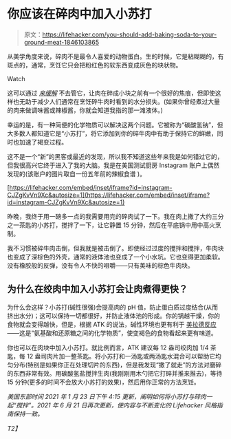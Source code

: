 # 你应该在碎肉中加入小苏打

> 原文：<https://lifehacker.com/you-should-add-baking-soda-to-your-ground-meat-1846103865>

从美学角度来说，碎肉不是最令人喜爱的动物蛋白。生的时候，它是粘糊糊的，有斑点的，通常，烹饪它只会把粉红色的软东西变成灰色的块状物。

Watch

这可以通过 [*来缓解*](https://lifehacker.com/the-trick-to-perfectly-crispy-ground-meat-is-to-leave-i-1791179371) 不去管它，让肉在碎成小块之前有一个很好的焦痕，但即使这样也无助于减少人们通常在烹饪碎牛肉时看到的水分损失。(如果你曾经煮过大量的肉来做调味酱或辣椒酱，你就会知道我指的那一滩液体。)

幸运的是，有一种简便的化学物质可以解决这两个问题。它被称为“碳酸氢钠”，但大多数人都知道它是“小苏打”，将它添加到你的碎牛肉中有助于保持它的鲜嫩，同时也加速了褐变过程。

这不是一个“新”的黑客或最近的发现，所以我不知道这些年来我是如何错过它的，但我很高兴它终于进入了我的大脑。我是在美国测试厨房 Instagram 账户上偶然发现的(该账户的图片取自一份五年前的辣椒食谱 )。

 [https://lifehacker.com/embed/inset/iframe?id=instagram-CJZgKvVn9Xc&autosize=1](https://lifehacker.com/embed/inset/iframe?id=instagram-CJZgKvVn9Xc&autosize=1) 

昨晚，我终于用一磅多一点的我需要用完的碎肉试了一下。我在肉上撒了大约三分之一茶匙的小苏打，搅拌了一下，让它静置 15 分钟，然后在平底锅中用中高火烹制。

我不习惯被碎牛肉击倒，但我就是被击倒了。即使经过过度的搅拌和搅拌，牛肉块也变成了深棕色的外壳，通常的液体池也变成了一个小水坑。它也变得更加柔软。没有橡胶般的反弹，没有令人不快的咀嚼——只有美味的棕色牛肉块。

## **为什么在绞肉中加入小苏打会让肉煮得更快？**

为什么会这样？小苏打(碱性很强)会提高肉的 pH 值，防止蛋白质过度结合(从而挤出水分)；这可以保持一切都很好，并防止液体池的形成。你的锅越干燥，你的食物就会变得越快，但是，根据 ATK 的说法，碱性环境也更有利于 [美拉德反应](https://en.wikipedia.org/wiki/Maillard_reaction)——这是“氨基酸和还原糖之间的化学物质”，使变褐色的食物看起来更有味道。

你也可以在肉块中加入小苏打。就比例而言，ATK 建议每 12 盎司绞肉加 1/4 茶匙，每 12 盎司肉片加一整茶匙。将小苏打和一汤匙或两汤匙水混合可以帮助它均匀分布(特别是如果你正在处理切片的东西)，但是我发现“撒了就走”的方法对磨碎的东西非常有效。用碳酸氢盐搅拌生肉(我刚刚用木勺把它打碎并推来推去)，等待 15 分钟(更多的时间不会放大小苏打的效果)，然后用你正常的方法烹饪。

*美国东部时间 2021 年 1 月 23 日下午 4:15 更新，阐明如何将小苏打与碎肉一起“搅拌”。2021 年 6 月 21 日再次更新，使内容与不断变化的 Lifehacker 风格指南保持一致。*

*T2】*